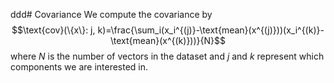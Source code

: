 ddd# Covariance
We compute the covariance by 
$$\text{cov}(\{x\}: j, k)=\frac{\sum_i(x_i^{(j)}-\text{mean}(x^{(j)}))(x_i^{(k)}-\text{mean}(x^{(k)}))}{N}$$
where $N$ is the number of vectors in the dataset and $j$ and $k$ represent which components we are interested in. 